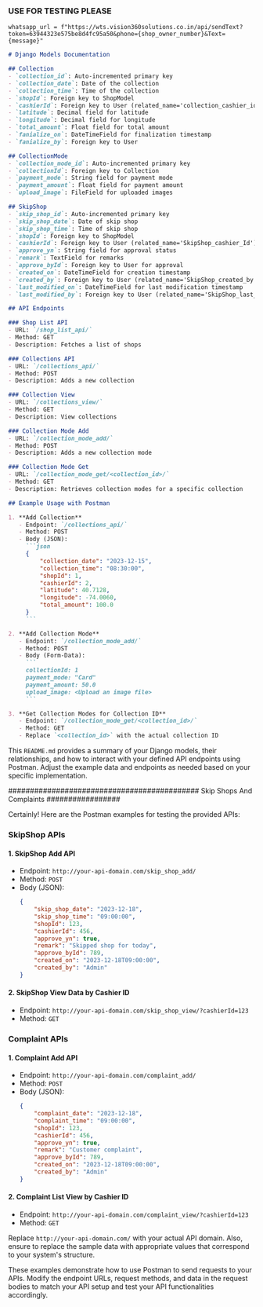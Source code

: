 ### USE FOR TESTING PLEASE
```
whatsapp_url = f"https://wts.vision360solutions.co.in/api/sendText?token=63944323e575be8d4fc95a50&phone={shop_owner_number}&Text={message}"

```

```markdown
# Django Models Documentation

## Collection
- `collection_id`: Auto-incremented primary key
- `collection_date`: Date of the collection
- `collection_time`: Time of the collection
- `shopId`: Foreign key to ShopModel
- `cashierId`: Foreign key to User (related_name='collection_cashier_id')
- `latitude`: Decimal field for latitude
- `longitude`: Decimal field for longitude
- `total_amount`: Float field for total amount
- `fanialize_on`: DateTimeField for finalization timestamp
- `fanialize_by`: Foreign key to User

## CollectionMode
- `collection_mode_id`: Auto-incremented primary key
- `collectionId`: Foreign key to Collection
- `payment_mode`: String field for payment mode
- `payment_amount`: Float field for payment amount
- `upload_image`: FileField for uploaded images

## SkipShop
- `skip_shop_id`: Auto-incremented primary key
- `skip_shop_date`: Date of skip shop
- `skip_shop_time`: Time of skip shop
- `shopId`: Foreign key to ShopModel
- `cashierId`: Foreign key to User (related_name='SkipShop_cashier_Id')
- `approve_yn`: String field for approval status
- `remark`: TextField for remarks
- `approve_byId`: Foreign key to User for approval
- `created_on`: DateTimeField for creation timestamp
- `created_by`: Foreign key to User (related_name='SkipShop_created_by')
- `last_modified_on`: DateTimeField for last modification timestamp
- `last_modified_by`: Foreign key to User (related_name='SkipShop_last_modified_by')

## API Endpoints

### Shop List API
- URL: `/shop_list_api/`
- Method: GET
- Description: Fetches a list of shops

### Collections API
- URL: `/collections_api/`
- Method: POST
- Description: Adds a new collection

### Collection View
- URL: `/collections_view/`
- Method: GET
- Description: View collections

### Collection Mode Add
- URL: `/collection_mode_add/`
- Method: POST
- Description: Adds a new collection mode

### Collection Mode Get
- URL: `/collection_mode_get/<collection_id>/`
- Method: GET
- Description: Retrieves collection modes for a specific collection

## Example Usage with Postman

1. **Add Collection**
   - Endpoint: `/collections_api/`
   - Method: POST
   - Body (JSON):
     ```json
     {
         "collection_date": "2023-12-15",
         "collection_time": "08:30:00",
         "shopId": 1,
         "cashierId": 2,
         "latitude": 40.7128,
         "longitude": -74.0060,
         "total_amount": 100.0
     }
     ```

2. **Add Collection Mode**
   - Endpoint: `/collection_mode_add/`
   - Method: POST
   - Body (Form-Data):
     ```
     collectionId: 1
     payment_mode: "Card"
     payment_amount: 50.0
     upload_image: <Upload an image file>
     ```

3. **Get Collection Modes for Collection ID**
   - Endpoint: `/collection_mode_get/<collection_id>/`
   - Method: GET
   - Replace `<collection_id>` with the actual collection ID
```

This `README.md` provides a summary of your Django models, their relationships, and how to interact with your defined API endpoints using Postman. Adjust the example data and endpoints as needed based on your specific implementation.


############################################ Skip Shops And Complaints #################

Certainly! Here are the Postman examples for testing the provided APIs:

### SkipShop APIs

#### 1. **SkipShop Add API**
- Endpoint: `http://your-api-domain.com/skip_shop_add/`
- Method: `POST`
- Body (JSON):
    ```json
    {
        "skip_shop_date": "2023-12-18",
        "skip_shop_time": "09:00:00",
        "shopId": 123,
        "cashierId": 456,
        "approve_yn": true,
        "remark": "Skipped shop for today",
        "approve_byId": 789,
        "created_on": "2023-12-18T09:00:00",
        "created_by": "Admin"
    }
    ```
  
#### 2. **SkipShop View Data by Cashier ID**
- Endpoint: `http://your-api-domain.com/skip_shop_view/?cashierId=123`
- Method: `GET`

### Complaint APIs

#### 1. **Complaint Add API**
- Endpoint: `http://your-api-domain.com/complaint_add/`
- Method: `POST`
- Body (JSON):
    ```json
    {
        "complaint_date": "2023-12-18",
        "complaint_time": "09:00:00",
        "shopId": 123,
        "cashierId": 456,
        "approve_yn": true,
        "remark": "Customer complaint",
        "approve_byId": 789,
        "created_on": "2023-12-18T09:00:00",
        "created_by": "Admin"
    }
    ```

#### 2. **Complaint List View by Cashier ID**
- Endpoint: `http://your-api-domain.com/complaint_view/?cashierId=123`
- Method: `GET`

Replace `http://your-api-domain.com/` with your actual API domain. Also, ensure to replace the sample data with appropriate values that correspond to your system's structure.

These examples demonstrate how to use Postman to send requests to your APIs. Modify the endpoint URLs, request methods, and data in the request bodies to match your API setup and test your API functionalities accordingly.